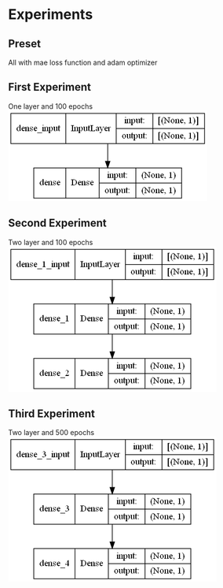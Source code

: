 # Experiments

## Preset
All with mae loss function and adam optimizer

## First Experiment
One layer and 100 epochs<br >
![modelone](https://github.com/UncleThree0402/LearningTensorFlow/blob/master/NeuralNetworkRegression/Experiments/model_one.png)

## Second Experiment
Two layer and 100 epochs<br >
![modeltwo](https://github.com/UncleThree0402/LearningTensorFlow/blob/master/NeuralNetworkRegression/Experiments/model_two.png)

## Third Experiment
Two layer and 500 epochs<br >
![modelthree](https://github.com/UncleThree0402/LearningTensorFlow/blob/master/NeuralNetworkRegression/Experiments/model_three.png)